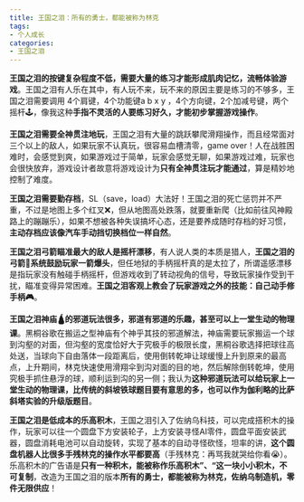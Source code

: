 ```yaml
---
title: 王国之泪：所有的勇士，都能被称为林克
tags:
- 个人成长
categories:
- 王国之泪
---
```




**王国之泪的按键复杂程度不低，需要大量的练习才能形成肌肉记忆，流畅体验游戏**。王国之泪有人乐在其中，有人玩不来，玩不来的原因主要是练习的不够多，王国之泪需要调用 4个肩键，4个功能键a b x y ，4个方向键，2个加减号键，两个摇杆🕹️，像我这种**手指不灵活的人要练习好久，才能初步掌握游戏操作**。

**王国之泪需要全神贯注地玩**，王国之泪有大量的跳跃攀爬滑翔操作，而且经常面对三个以上的敌人，如果玩家不认真玩，很容易血槽清零，game over！人在战胜困难时，会感觉到爽，如果游戏过于简单，玩家会感觉无聊，如果游戏过难，玩家也会很快放弃，游戏设计者故意将游戏设计为**只有全神贯注玩才能通过**，算是精妙地控制了难度。

**王国之泪需要勤存档**，SL（save，load）大法好！王国之泪的死亡惩罚并不严重，不过是地图上多个红叉❌，但从地图高处跌落，就要重新爬（比如前往风神殿路上的蹦蹦乐），如果不想被各种失误搞坏心态，还是要养成随时存档的好习惯，**主动存档应该像汽车手动挡切换档位一样自然**。

**王国之泪弓箭瞄准最大的敌人是摇杆漂移**，有人说人类的本质是猎人，**王国之泪的弓箭🏹️系统鼓励玩家一箭爆头**，但任地狱的手柄摇杆真的是太拉了，所谓遥感漂移是指玩家没有触碰手柄摇杆，但游戏收到了转动视角的信号，导致玩家操作受到干扰，瞄准变得异常困难。**王国之泪客观上教会了玩家游戏之外的技能：自己动手修手柄🎮**。

**王国之泪神庙🛕的邪道玩法很多，邪道有邪道的乐趣，甚至可以上一堂生动的物理课**。黑桐谷歌在搬运之型神庙有个神乎其技的邪道解法，神庙需要玩家搬运一个球到沟壑的对面，但沟壑的宽度恰好大于究极手的极限长度，黑桐谷歌选择把球往高处送，当球向下自由落体一段距离后，使用倒转乾坤让球缓慢上升到原来的最高点，上升期间，林克快速使用滑翔伞到沟对面的目的地，然后解除倒转乾坤，使用究极手抓住悬浮的球，顺利运到沟的另一侧；我认为**这种邪道玩法可以给玩家上一堂生动的物理课，比传统的斜坡铁球题目要有意思的多，也可以作为伽利略的比萨斜塔实验的升级版题目**。

**王国之泪是低成本的乐高积木**，王国之泪引入了佐纳乌科技，可以完成搭积木的操作，玩家可以往一个圆盘下方安装轮子，上方安装寻怪AI零件，圆盘平面安装武器，圆盘消耗电池可以自动旋转，实现了基本的自动寻怪砍怪，坦率的讲，**这个圆盘机器人比很多手残林克的操作水平都要高**（手残林克：再骂我就哭给你看😭）。乐高积木的广告语是**只有一种积木，能被称作乐高积木”、“这一块小小积木，不可复制**，改造为王国之泪的版本**所有的勇士，都能被称为林克，佐纳乌制造机，零件无限供应**！
